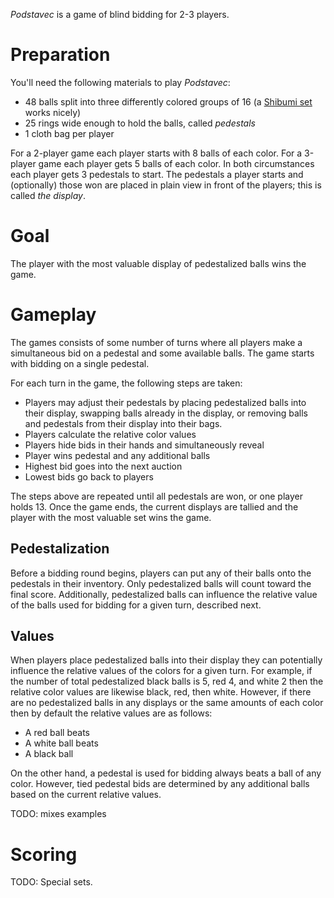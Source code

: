 *Podstavec* is a game of blind bidding for 2-3 players.

Preparation
===========

You'll need the following materials to play *Podstavec*:

 * 48 balls split into three differently colored groups of 16 (a [Shibumi set](http://boardgamegeek.com/boardgame/135270/shibumi) works nicely)
 * 25 rings wide enough to hold the balls, called *pedestals*
 * 1 cloth bag per player
 
 For a 2-player game each player starts with 8 balls of each color.  For a 3-player game each player gets 5 balls of each color.  In both circumstances each player gets 3 pedestals to start.  The pedestals a player starts and (optionally) those won are placed in plain view in front of the players; this is called *the display*.

Goal
====

The player with the most valuable display of pedestalized balls wins the game.

Gameplay
========

The games consists of some number of turns where all players make a simultaneous bid on a pedestal and some available balls. The game starts with bidding on a single pedestal.

For each turn in the game, the following steps are taken:

 * Players may adjust their pedestals by placing pedestalized balls 
   into their display, swapping balls already in the display, or
   removing balls and pedestals from their display into their bags.
 * Players calculate the relative color values
 * Players hide bids in their hands and simultaneously reveal
 * Player wins pedestal and any additional balls
 * Highest bid goes into the next auction
 * Lowest bids go back to players
 


The steps above are repeated until all pedestals are won, or one player holds 13.  Once the game ends, the current displays are tallied and the player with the most valuable set wins the game.

Pedestalization
---------------

Before a bidding round begins, players can put any of their balls onto the pedestals in their inventory.  Only pedestalized balls will count toward the final score.  Additionally, pedestalized balls can influence the relative value of the balls used for bidding for a given turn, described next.

Values
------

When players place pedestalized balls into their display they can potentially influence the relative values of the colors for a given turn.  For example, if the number of total pedestalized black balls is 5, red 4, and white 2 then the relative color values are likewise black, red, then white.  However, if there are no pedestalized balls in any displays or the same amounts of each color then by default the relative values are as follows:

 * A red ball beats
 * A white ball beats
 * A black ball

On the other hand, a pedestal is used for bidding always beats a ball of any color.  However, tied pedestal bids are determined by any additional balls based on the current relative values.

TODO: mixes examples

Scoring
=======

TODO: Special sets.
